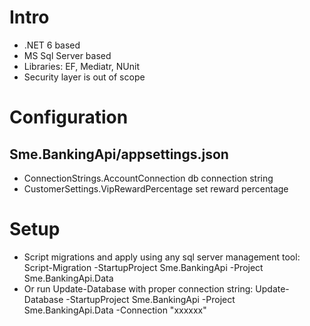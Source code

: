 # Intro

- .NET 6 based
- MS Sql Server based
- Libraries: EF, Mediatr, NUnit
- Security layer is out of scope 

# Configuration
## Sme.BankingApi/appsettings.json
- ConnectionStrings.AccountConnection db connection string
- CustomerSettings.VipRewardPercentage set reward percentage

# Setup

- Script migrations and apply using any sql server management tool: 
   Script-Migration -StartupProject Sme.BankingApi -Project Sme.BankingApi.Data 
- Or run Update-Database with proper connection string: 
  Update-Database -StartupProject Sme.BankingApi -Project Sme.BankingApi.Data -Connection "xxxxxx"
